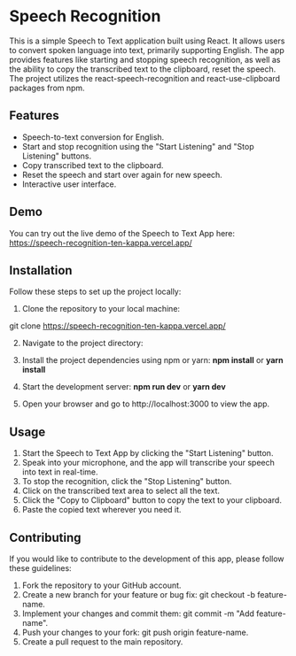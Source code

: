 # Speech Recognition

This is a simple Speech to Text application built using React. It allows users to convert spoken language into text, primarily supporting English. The app provides features like starting and stopping speech recognition, as well as the ability to copy the transcribed text to the clipboard, reset the speech. The project utilizes the react-speech-recognition and react-use-clipboard packages from npm.

## Features
<ul>
<li>Speech-to-text conversion for English.</li>
<li>Start and stop recognition using the "Start Listening" and "Stop Listening" buttons.</li>
<li>Copy transcribed text to the clipboard.</li>
<li>Reset the speech and start over again for new speech.</li>
<li>Interactive user interface.</li>
</ul>

## Demo
You can try out the live demo of the Speech to Text App here: https://speech-recognition-ten-kappa.vercel.app/

## Installation
Follow these steps to set up the project locally:

1. Clone the repository to your local machine:

git clone https://speech-recognition-ten-kappa.vercel.app/

2. Navigate to the project directory:

3. Install the project dependencies using npm or yarn: <b>npm install</b> or <b>yarn install</b>

4. Start the development server: <b>npm run dev</b> or <b>yarn dev</b>

5. Open your browser and go to http://localhost:3000 to view the app.

## Usage
<ol>
<li>Start the Speech to Text App by clicking the "Start Listening" button.</li>
<li>Speak into your microphone, and the app will transcribe your speech into text in real-time.</li>
<li>To stop the recognition, click the "Stop Listening" button.</li>
<li>Click on the transcribed text area to select all the text.</li>
<li>Click the "Copy to Clipboard" button to copy the text to your clipboard.</li>
<li>Paste the copied text wherever you need it.</li>
</ol>

## Contributing
If you would like to contribute to the development of this app, please follow these guidelines:

1. Fork the repository to your GitHub account.
2. Create a new branch for your feature or bug fix: git checkout -b feature-name.
3. Implement your changes and commit them: git commit -m "Add feature-name".
4. Push your changes to your fork: git push origin feature-name.
5. Create a pull request to the main repository.
